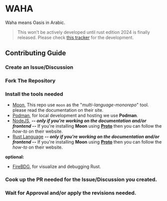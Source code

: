 # WAHA

Waha means Oasis in Arabic. 

> This won't be actively developed until rust edition 2024 is finally released. Please check [this tracker](https://github.com/rust-lang/rust/issues/117258) for the development.

## Contributing Guide

### Create an Issue/Discussion

### Fork The Repository

### Install the tools needed

- [Moon](https://moonrepo.dev/), This repo use `moon` as the "*multi-language-monorepo*" tool. please read the documentation on their site.
- [Podman](https://podman.io/), for local development and hosting we use **Podman**.
- [NodeJS](https://nodejs.org), ***-- only if you're working on the documentation and/or frontend --*** If you're installing **Moon** using [**Proto**](https://moonrepo.dev/proto) then you can follow the *how-to* on their website.
- [Rust Language](https://moonrepo.dev/proto) ***-- only if you're working on the documentation and/or frontend --*** If you're installing **Moon** using [**Proto**](https://moonrepo.dev/proto) then you can follow the *how-to* on their website.


**optional:**
- [FireBDG](https://firedbg.sea-ql.org/install/), for visualize and debugging Rust. 

### Cook up the PR needed for the Issue/Discussion you created.

### Wait for Approval and/or apply the revisions needed.